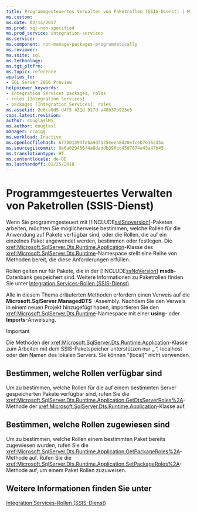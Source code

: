 ```yaml
---
title: Programmgesteuertes Verwalten von Paketrollen (SSIS-Dienst) | Microsoft-Dokumentation
ms.custom: 
ms.date: 03/14/2017
ms.prod: sql-non-specified
ms.prod_service: integration-services
ms.service: 
ms.component: run-manage-packages-programmatically
ms.reviewer: 
ms.suite: sql
ms.technology: 
ms.tgt_pltfrm: 
ms.topic: reference
applies_to:
- SQL Server 2016 Preview
helpviewer_keywords:
- Integration Services packages, roles
- roles [Integration Services]
- packages [Integration Services], roles
ms.assetid: 2e0ca0d5-d4f5-421d-b17d-a48b37b923e5
caps.latest.revision: 
author: douglaslMS
ms.author: douglasl
manager: craigg
ms.workload: Inactive
ms.openlocfilehash: 677001394feba9d7125eeea8d20efceb7e162d5a
ms.sourcegitcommit: 9e6a029456f4a8daddb396bc45d7874a43a47b45
ms.translationtype: HT
ms.contentlocale: de-DE
ms.lasthandoff: 01/25/2018
---
```

# <a name="managing-package-roles-programmatically-ssis-service"></a>Programmgesteuertes Verwalten von Paketrollen (SSIS-Dienst)
  Wenn Sie programmgesteuert mit [!INCLUDE[ssISnoversion](../../includes/ssisnoversion-md.md)]-Paketen arbeiten, möchten Sie möglicherweise bestimmen, welche Rollen für die Anwendung auf Pakete verfügbar sind, oder die Rollen, die auf ein einzelnes Paket angewendet werden, bestimmen oder festlegen. Die <xref:Microsoft.SqlServer.Dts.Runtime.Application>-Klasse des <xref:Microsoft.SqlServer.Dts.Runtime>-Namespace stellt eine Reihe von Methoden bereit, die diese Anforderungen erfüllen.  
  
 Rollen gelten nur für Pakete, die in der [!INCLUDE[ssNoVersion](../../includes/ssnoversion-md.md)] **msdb**-Datenbank gespeichert sind. Weitere Informationen zu Paketrollen finden Sie unter [Integration Services-Rollen &#40;SSIS-Dienst&#41;](../../integration-services/security/integration-services-roles-ssis-service.md).  
  
 Alle in diesem Thema erläuterten Methoden erfordern einen Verweis auf die **Microsoft.SqlServer.ManagedDTS** -Assembly. Nachdem Sie den Verweis in einem neuen Projekt hinzugefügt haben, importieren Sie den <xref:Microsoft.SqlServer.Dts.Runtime>-Namespace mit einer **using**- oder **Imports**-Anweisung.  
  
> [!IMPORTANT]  
>  Die Methoden der <xref:Microsoft.SqlServer.Dts.Runtime.Application>-Klasse zum Arbeiten mit dem SSIS-Paketspeicher unterstützen nur „.“, localhost oder den Namen des lokalen Servers. Sie können "(local)" nicht verwenden.  
  
## <a name="determining-which-roles-are-available"></a>Bestimmen, welche Rollen verfügbar sind  
 Um zu bestimmen, welche Rollen für die auf einem bestimmten Server gespeicherten Pakete verfügbar sind, rufen Sie die <xref:Microsoft.SqlServer.Dts.Runtime.Application.GetDtsServerRoles%2A>-Methode der <xref:Microsoft.SqlServer.Dts.Runtime.Application>-Klasse auf.  
  
## <a name="determining-which-roles-are-assigned"></a>Bestimmen, welche Rollen zugewiesen sind  
 Um zu bestimmen, welche Rollen einem bestimmten Paket bereits zugewiesen wurden, rufen Sie die <xref:Microsoft.SqlServer.Dts.Runtime.Application.GetPackageRoles%2A>-Methode auf. Rufen Sie die <xref:Microsoft.SqlServer.Dts.Runtime.Application.SetPackageRoles%2A>-Methode auf, um einem Paket Rollen zuzuweisen.  
  
## <a name="see-also"></a>Weitere Informationen finden Sie unter  
 [Integration Services-Rollen &#40;SSIS-Dienst&#41;](../../integration-services/security/integration-services-roles-ssis-service.md)  
  
  
